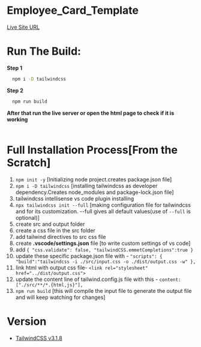 # Employee_Card_Template
[Live Site URL](https://mustakabsarkhan.github.io/employee_card/)<br>
# Run The Build: <br>
**Step 1**<br>
```bash
  npm i -D tailwindcss
```
**Step 2**<br>
```bash
  npm run build
```
**After that run the live server or open the html page to check if it is working**
<br><br>
# Full Installation Process[From the Scratch]<br>
1. `npm init -y` [Initializing node project.creates package.json file]
2. `npm i -D tailwindcss` [installing tailwindcss as developer dependency.Creates node_modules and package-lock.json file]
3. tailwindcss intellisense vs code plugin installing
4. `npx tailwindcss init --full` [making configuration file for tailwindcss and for its customization. --full gives all default values(use of `--full` is optional)]
5. create src and output folder
6. create a css file in the src folder
7. add tailwind directives to src css file
8. create **.vscode/settings.json** file [to write custom settings of vs code]
9. add
`{
    "css.validate": false,
    "tailwindCSS.emmetCompletions":true
}`
10. update these specific package.json file with -
`"scripts": {
    "build":"tailwindcss -i ./src/input.css -o ./dist/output.css -w"
 },`
11. link html with output css file-
`<link rel="stylesheet" href="../dist/output.css">`
12. update the content line of tailwind.config.js file with this -
`content: ["./src/**/*.{html,js}"],`
13. `npm run build` [this will compile the input file to generate the output file and will keep watching for changes]

# Version
- [TailwindCSS v3.1.8](https://tailwindcss.com/docs/installation)
